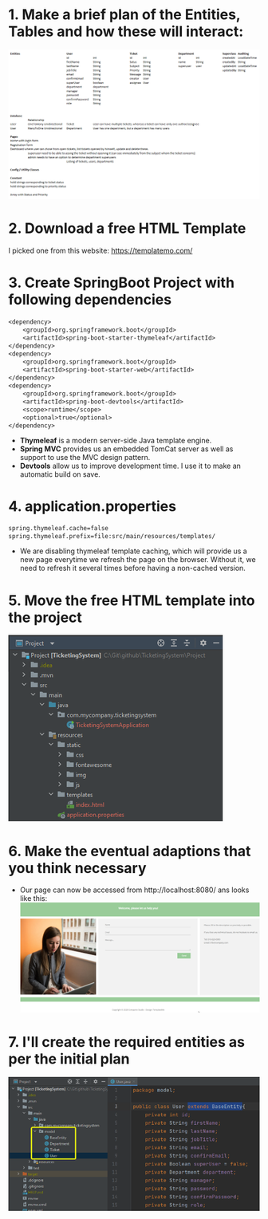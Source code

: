 # 1. Make a brief plan of the Entities, Tables and how these will interact:

![First Plan](Img/1.png)

# 2. Download a free HTML Template

I picked one from this website: https://templatemo.com/

# 3. Create SpringBoot Project with following dependencies

```
<dependency>
    <groupId>org.springframework.boot</groupId>
    <artifactId>spring-boot-starter-thymeleaf</artifactId>
</dependency>
<dependency>
    <groupId>org.springframework.boot</groupId>
    <artifactId>spring-boot-starter-web</artifactId>
</dependency>
<dependency>
    <groupId>org.springframework.boot</groupId>
    <artifactId>spring-boot-devtools</artifactId>
    <scope>runtime</scope>
    <optional>true</optional>
</dependency>
```

- **Thymeleaf** is a modern server-side Java template engine.
- **Spring MVC** provides us an embedded TomCat server as well as support to use the MVC design pattern.
- **Devtools** allow us to improve development time. I use it to make an automatic build on save.

# 4. application.properties

```
spring.thymeleaf.cache=false
spring.thymeleaf.prefix=file:src/main/resources/templates/
```

- We are disabling thymeleaf template caching, which will provide us a new page everytime we refresh the page on the browser. Without it, we need to refresh it several times before having a non-cached version.

# 5. Move the free HTML template into the project

![Project with HTML Template](Img/2.png)

# 6. Make the eventual adaptions that you think necessary

- Our page can now be accessed from http://localhost:8080/ ans looks like this:
  ![index.html](Img/3.png)

# 7. I'll create the required entities as per the initial plan

![Entities](Img/4.png)
